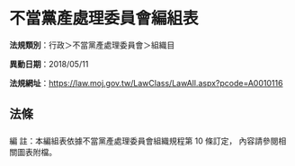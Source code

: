 # 不當黨產處理委員會編組表

**法規類別**：行政＞不當黨產處理委員會＞組織目

**異動日期**：2018/05/11  

**法規網址**：https://law.moj.gov.tw/LawClass/LawAll.aspx?pcode=A0010116





## 法條
##### 
編      註：本編組表依據不當黨產處理委員會組織規程第 10 條訂定，
            內容請參閱相關圖表附檔。


